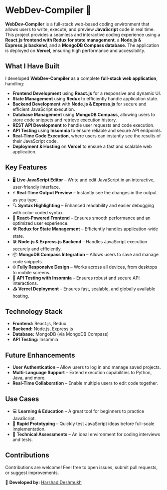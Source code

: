 # WebDev-Compiler 🚀

**WebDev-Compiler** is a full-stack web-based coding environment that allows users to write, execute, and preview **JavaScript** code in real time. This project provides a seamless and interactive coding experience using a **React.js frontend with Redux for state management**, a **Node.js & Express.js backend**, and a **MongoDB Compass database**. The application is deployed on **Vercel**, ensuring high performance and accessibility.

## What I Have Built
I developed **WebDev-Compiler** as a complete **full-stack web application**, handling:

- **Frontend Development** using **React.js** for a responsive and dynamic UI.
- **State Management** using **Redux** to efficiently handle application state.
- **Backend Development** with **Node.js & Express.js** for secure and efficient JavaScript execution.
- **Database Management** using **MongoDB Compass**, allowing users to store code snippets and retrieve execution history.
- **REST API Development** to handle user requests and code execution.
- **API Testing** using **Insomnia** to ensure reliable and secure API endpoints.
- **Real-Time Code Execution**, where users can instantly see the results of their JavaScript code.
- **Deployment & Hosting** on **Vercel** to ensure a fast and scalable web application.

## Key Features
- 🖥️ **Live JavaScript Editor** – Write and edit JavaScript in an interactive, user-friendly interface.
- ⚡ **Real-Time Output Preview** – Instantly see the changes in the output as you type.
- 🔍 **Syntax Highlighting** – Enhanced readability and easier debugging with color-coded syntax.
- 🚀 **React-Powered Frontend** – Ensures smooth performance and an optimized user experience.
- 🛠️ **Redux for State Management** – Efficiently handles application-wide state.
- 🛠️ **Node.js & Express.js Backend** – Handles JavaScript execution securely and efficiently.
- 📦 **MongoDB Compass Integration** – Allows users to save and manage code snippets.
- 🌐 **Fully Responsive Design** – Works across all devices, from desktops to mobile screens.
- 🔗 **API Testing with Insomnia** – Ensures robust and secure API interactions.
- 📤 **Vercel Deployment** – Ensures fast, scalable, and globally available hosting.

## Technology Stack
- **Frontend:** React.js, Redux
- **Backend:** Node.js, Express.js
- **Database:** MongoDB (via MongoDB Compass)
- **API Testing:** Insomnia

## Future Enhancements
- **User Authentication** – Allow users to log in and manage saved projects.
- **Multi-Language Support** – Extend execution capabilities to Python, Java, and more.
- **Real-Time Collaboration** – Enable multiple users to edit code together.

## Use Cases
- 💻 **Learning & Education** – A great tool for beginners to practice JavaScript.
- 🚀 **Rapid Prototyping** – Quickly test JavaScript ideas before full-scale implementation.
- 📝 **Technical Assessments** – An ideal environment for coding interviews and tests.

## Contributions
Contributions are welcome! Feel free to open issues, submit pull requests, or suggest improvements.

📌 **Developed by:** [Harshad Deshmukh](https://github.com/harshaadeshmukh)

